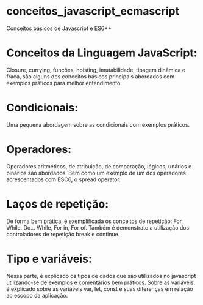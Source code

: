 # conceitos_javascript_ecmascript
  Conceitos básicos de Javascript e ES6++

# Conceitos da Linguagem JavaScript:
  Closure, currying, funções, hoisting, imutabilidade, tipagem dinâmica e fraca, são alguns dos conceitos básicos principais abordados com exemplos práticos para melhor entendimento.

# Condicionais:
  Uma pequena abordagem sobre as condicionais com exemplos práticos.

# Operadores:
  Operadores aritméticos, de atribuição, de comparação, lógicos, unários e binários são abordados. Bem como um exemplo de um dos operadores acrescentados com ESC6, o spread operator. 
  
# Laços de repetição:
  De forma bem prática, é exemplificada os conceitos de repetição: For, While, Do... While, For in, For of.
Também é demonstrato a utilização dos controladores de repetição break e continue.

# Tipo e variáveis:
  Nessa parte, é explicado os tipos de dados que são utilizados no javascript utilizando-se de exemplos e comentários bem práticos.
  Sobre as variáveis, é explicado sobre as variáveis var, let, const e suas diferenças em relação ao escopo da aplicação.
